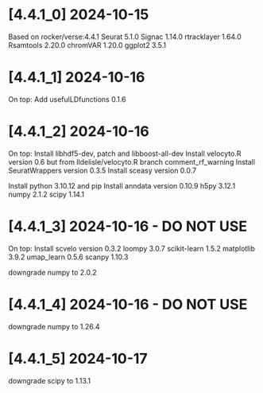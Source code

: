 # [4.4.1_0] 2024-10-15

Based on rocker/verse:4.4.1
Seurat 5.1.0
Signac 1.14.0
rtracklayer 1.64.0
Rsamtools 2.20.0
chromVAR 1.20.0
ggplot2 3.5.1

# [4.4.1_1] 2024-10-16

On top:
Add usefulLDfunctions 0.1.6

# [4.4.1_2] 2024-10-16

On top:
Install libhdf5-dev, patch and libboost-all-dev
Install velocyto.R version 0.6 but from lldelisle/velocyto.R branch comment_rf_warning
Install SeuratWrappers version 0.3.5
Install sceasy version 0.0.7

Install python 3.10.12 and pip
Install anndata version 0.10.9
h5py 3.12.1
numpy 2.1.2
scipy 1.14.1

# [4.4.1_3] 2024-10-16 - DO NOT USE

On top:
Install scvelo version 0.3.2
loompy 3.0.7
scikit-learn 1.5.2
matplotlib 3.9.2
umap_learn 0.5.6
scanpy 1.10.3

downgrade numpy to 2.0.2

# [4.4.1_4] 2024-10-16 - DO NOT USE
downgrade numpy to 1.26.4

# [4.4.1_5] 2024-10-17
downgrade scipy to 1.13.1
